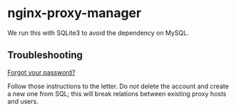 # nginx-proxy-manager

We run this with SQLite3 to avoid the dependency on MySQL.

## Troubleshooting

[Forgot your password?](https://github.com/NginxProxyManager/nginx-proxy-manager/discussions/1634)

Follow those instructions to the letter. Do *not* delete the account and create a new one from SQL; this will break relations between existing proxy hosts and users.


